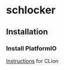 # schlocker

## Installation

### Install PlatformIO
[Instructions](https://www.jetbrains.com/help/clion/platformio.html#create-prj) for CLion